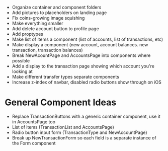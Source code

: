 - Organize container and component folders
- Add pictures to placeholders on landing page
- Fix coins-growing image squishing
- Make everything smaller
- Add delete account button to profile page
- Add proptypes
- Make list of items a component (list of accounts, list of transactions, etc)
- Make display a component (new account, account balances.  new transaction, transaction balances)
- Break NewAcountPage and AccountsPage into components where possible
- Add a display to the transaction page showing which account you're looking at
- Make different transfer types separate components
- Increase z-index of navbar, disabled radio buttons show through on iOS


# General Component Ideas
- Replace TransactionButtons with a generic container component, use it in AccountsPage too
- List of items (TransactionList and AccountsPage)
- Radio button input form (TransactionType and NewAccountPage)
- Break up NewTransactionForm so each field is a separate instance of the Form component